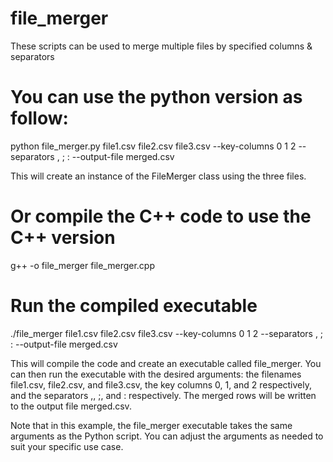 # file_merger
These scripts can be used to merge multiple files by specified columns &amp; separators

# You can use the python version as follow:
python file_merger.py file1.csv file2.csv file3.csv --key-columns 0 1 2 --separators , ; : --output-file merged.csv

This will create an instance of the FileMerger class using the three files.

# Or compile the C++ code to use the C++ version
g++ -o file_merger file_merger.cpp

# Run the compiled executable
./file_merger file1.csv file2.csv file3.csv --key-columns 0 1 2 --separators , ; : --output-file merged.csv

This will compile the code and create an executable called file_merger. You can then run the executable with the desired arguments: the filenames file1.csv, file2.csv, and file3.csv, the key columns 0, 1, and 2 respectively, and the separators ,, ;, and : respectively. The merged rows will be written to the output file merged.csv.

Note that in this example, the file_merger executable takes the same arguments as the Python script. You can adjust the arguments as needed to suit your specific use case.
